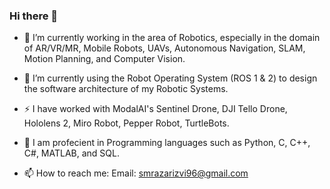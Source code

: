 ### Hi there 👋

<!--
**SMRazaRizvi96/SMRazaRizvi96** is a ✨ _special_ ✨ repository because its `README.md` (this file) appears on your GitHub profile.

Here are some ideas to get you started:

- 🔭 I’m currently working on ...
- 🌱 I’m currently learning ...
- 👯 I’m looking to collaborate on ...
- 🤔 I’m looking for help with ...
- 💬 Ask me about ...
- 📫 How to reach me: ...
- 😄 Pronouns: ...
- ⚡ Fun fact: ...
-->

- 🔭 I’m currently working in the area of Robotics, especially in the domain of AR/VR/MR, Mobile Robots, UAVs, Autonomous Navigation, SLAM, Motion Planning, and Computer Vision.
- 🌱 I’m currently using the Robot Operating System (ROS 1 & 2) to design the software architecture of my Robotic Systems.
- ⚡ I have worked with ModalAI's Sentinel Drone, DJI Tello Drone, Hololens 2, Miro Robot, Pepper Robot, TurtleBots.
- 🐍 I am profecient in Programming languages such as Python, C, C++, C#, MATLAB, and SQL.

- 📫 How to reach me: Email: smrazarizvi96@gmail.com
